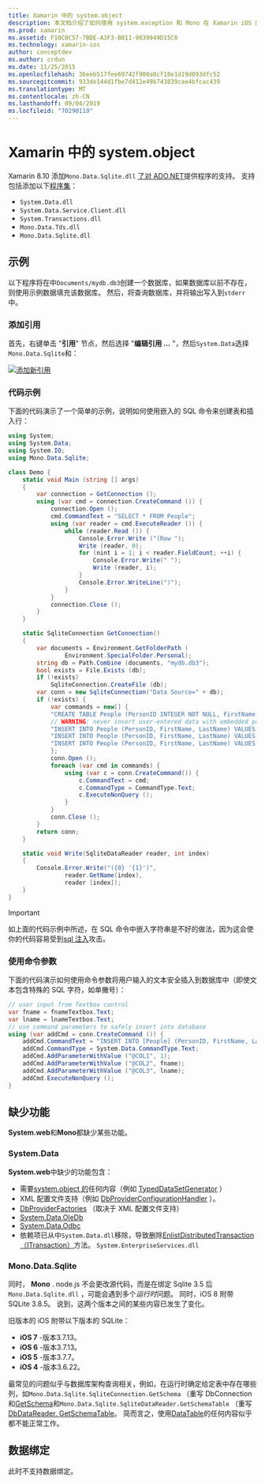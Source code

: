 ```yaml
---
title: Xamarin 中的 system.object
description: 本文档介绍了如何使用 system.exception 和 Mono 在 Xamarin iOS 应用程序中访问 SQLite 数据。
ms.prod: xamarin
ms.assetid: F10C0C57-7BDE-A3F3-B011-9839949D15C8
ms.technology: xamarin-ios
author: conceptdev
ms.author: crdun
ms.date: 11/25/2015
ms.openlocfilehash: 36eeb517fee69742f900a0cf18e1d19d093dfc52
ms.sourcegitcommit: 933de144d1fbe7d412e49b743839cae4bfcac439
ms.translationtype: MT
ms.contentlocale: zh-CN
ms.lasthandoff: 09/04/2019
ms.locfileid: "70290119"
---
```

# <a name="systemdata-in-xamarinios"></a>Xamarin 中的 system.object

Xamarin 8.10 添加`Mono.Data.Sqlite.dll` [了对 ADO.NET](xref:System.Data)提供程序的支持。 支持包括添加以下[程序集](~/cross-platform/internals/available-assemblies.md)：

- `System.Data.dll`
- `System.Data.Service.Client.dll`
- `System.Transactions.dll`
- `Mono.Data.Tds.dll`
- `Mono.Data.Sqlite.dll`

<a name="Example" />

## <a name="example"></a>示例

以下程序将在中`Documents/mydb.db3`创建一个数据库，如果数据库以前不存在，则使用示例数据填充该数据库。 然后，将查询数据库，并将输出写入到`stderr`中。

### <a name="add-references"></a>添加引用

首先，右键单击 "**引用**" 节点，然后选择 "**编辑引用 ...** "，然后`System.Data`选择`Mono.Data.Sqlite`和：

[![](system.data-images/edit-references-sml.png "添加新引用")](system.data-images/edit-references.png#lightbox)

### <a name="sample-code"></a>代码示例

下面的代码演示了一个简单的示例，说明如何使用嵌入的 SQL 命令来创建表和插入行：

```csharp
using System;
using System.Data;
using System.IO;
using Mono.Data.Sqlite;

class Demo {
    static void Main (string [] args)
    {
        var connection = GetConnection ();
        using (var cmd = connection.CreateCommand ()) {
            connection.Open ();
            cmd.CommandText = "SELECT * FROM People";
            using (var reader = cmd.ExecuteReader ()) {
                while (reader.Read ()) {
                    Console.Error.Write ("(Row ");
                    Write (reader, 0);
                    for (nint i = 1; i < reader.FieldCount; ++i) {
                        Console.Error.Write(" ");
                        Write (reader, i);
                    }
                    Console.Error.WriteLine(")");
                }
            }
            connection.Close ();
        }
    }

    static SqliteConnection GetConnection()
    {
        var documents = Environment.GetFolderPath (
                Environment.SpecialFolder.Personal);
        string db = Path.Combine (documents, "mydb.db3");
        bool exists = File.Exists (db);
        if (!exists)
            SqliteConnection.CreateFile (db);
        var conn = new SqliteConnection("Data Source=" + db);
        if (!exists) {
            var commands = new[] {
            "CREATE TABLE People (PersonID INTEGER NOT NULL, FirstName ntext, LastName ntext)",
            // WARNING: never insert user-entered data with embedded parameter values
            "INSERT INTO People (PersonID, FirstName, LastName) VALUES (1, 'First', 'Last')",
            "INSERT INTO People (PersonID, FirstName, LastName) VALUES (2, 'Dewey', 'Cheatem')",
            "INSERT INTO People (PersonID, FirstName, LastName) VALUES (3, 'And', 'How')",
            };
            conn.Open ();
            foreach (var cmd in commands) {
                using (var c = conn.CreateCommand()) {
                    c.CommandText = cmd;
                    c.CommandType = CommandType.Text;
                    c.ExecuteNonQuery ();
                }
            }
            conn.Close ();
        }
        return conn;
    }

    static void Write(SqliteDataReader reader, int index)
    {
        Console.Error.Write("({0} '{1}')",
                reader.GetName(index),
                reader [index]);
    }
}
```

> [!IMPORTANT]
> 如上面的代码示例中所述，在 SQL 命令中嵌入字符串是不好的做法，因为这会使你的代码容易受到[sql 注入](https://en.wikipedia.org/wiki/SQL_injection)攻击。


### <a name="using-command-parameters"></a>使用命令参数

下面的代码演示如何使用命令参数将用户输入的文本安全插入到数据库中（即使文本包含特殊的 SQL 字符，如单撇号）：

```csharp
// user input from Textbox control
var fname = fnameTextbox.Text;
var lname = lnameTextbox.Text;
// use command parameters to safely insert into database
using (var addCmd = conn.CreateCommand ()) {
    addCmd.CommandText = "INSERT INTO [People] (PersonID, FirstName, LastName) VALUES (@COL1, @COL2, @COL3)";
    addCmd.CommandType = System.Data.CommandType.Text;
    addCmd.AddParameterWithValue ("@COL1", 1);
    addCmd.AddParameterWithValue ("@COL2", fname);
    addCmd.AddParameterWithValue ("@COL3", lname);
    addCmd.ExecuteNonQuery ();
}
```

<a name="Missing_Functionality" />

## <a name="missing-functionality"></a>缺少功能

**System.web**和**Mono**都缺少某些功能。

<a name="System.Data" />

### <a name="systemdata"></a>System.Data

**System.web**中缺少的功能包含：

- 需要[system.object 的](xref:System.CodeDom)任何内容（例如 [TypedDataSetGenerator](xref:System.Data.TypedDataSetGenerator) ）
- XML 配置文件支持（例如 [DbProviderConfigurationHandler](xref:System.Data.Common.DbProviderConfigurationHandler) ）。
- [DbProviderFactories](xref:System.Data.Common.DbProviderFactories) （取决于 XML 配置文件支持）
- [System.Data.OleDb](xref:System.Data.OleDb)
- [System.Data.Odbc](xref:System.Data.Odbc)
- 依赖项已从中`System.Data.dll`移除，导致删除[EnlistDistributedTransaction （ITransaction）](xref:System.Data.SqlClient.SqlConnection.EnlistDistributedTransaction*)方法。 `System.EnterpriseServices.dll`


<a name="Mono.Data.Sqlite" />

### <a name="monodatasqlite"></a>Mono.Data.Sqlite

同时， **Mono** . node.js 不会更改源代码，而是在绑定 Sqlite 3.5 后`Mono.Data.Sqlite.dll` ，可能会遇到多个*运行时*问题。 同时，iOS 8 附带 SQLite 3.8.5。 说到，这两个版本之间的某些内容已发生了变化。

旧版本的 iOS 附带以下版本的 SQLite：

- **iOS 7** -版本3.7.13。
- **iOS 6** -版本3.7.13。
- **iOS 5** -版本3.7.7。
- **iOS 4** -版本3.6.22。

最常见的问题似乎与数据库架构查询相关，例如，在运行时确定给定表中存在哪些列，如`Mono.Data.Sqlite.SqliteConnection.GetSchema` （重写 DbConnection 和[GetSchema](xref:System.Data.Common.DbConnection.GetSchema)和`Mono.Data.Sqlite.SqliteDataReader.GetSchemaTable` （重写[DbDataReader. GetSchemaTable](xref:System.Data.Common.DbDataReader.GetSchemaTable)。 简而言之，使用[DataTable](xref:System.Data.DataTable)的任何内容似乎都不能正常工作。

<a name="Data_Binding" />

## <a name="data-binding"></a>数据绑定

此时不支持数据绑定。

